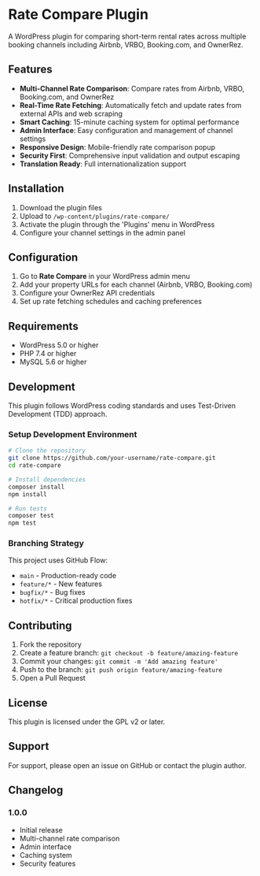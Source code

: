 # Rate Compare Plugin

A WordPress plugin for comparing short-term rental rates across multiple booking channels including Airbnb, VRBO, Booking.com, and OwnerRez.

## Features

- **Multi-Channel Rate Comparison**: Compare rates from Airbnb, VRBO, Booking.com, and OwnerRez
- **Real-Time Rate Fetching**: Automatically fetch and update rates from external APIs and web scraping
- **Smart Caching**: 15-minute caching system for optimal performance
- **Admin Interface**: Easy configuration and management of channel settings
- **Responsive Design**: Mobile-friendly rate comparison popup
- **Security First**: Comprehensive input validation and output escaping
- **Translation Ready**: Full internationalization support

## Installation

1. Download the plugin files
2. Upload to `/wp-content/plugins/rate-compare/`
3. Activate the plugin through the 'Plugins' menu in WordPress
4. Configure your channel settings in the admin panel

## Configuration

1. Go to **Rate Compare** in your WordPress admin menu
2. Add your property URLs for each channel (Airbnb, VRBO, Booking.com)
3. Configure your OwnerRez API credentials
4. Set up rate fetching schedules and caching preferences

## Requirements

- WordPress 5.0 or higher
- PHP 7.4 or higher
- MySQL 5.6 or higher

## Development

This plugin follows WordPress coding standards and uses Test-Driven Development (TDD) approach.

### Setup Development Environment

```bash
# Clone the repository
git clone https://github.com/your-username/rate-compare.git
cd rate-compare

# Install dependencies
composer install
npm install

# Run tests
composer test
npm test
```

### Branching Strategy

This project uses GitHub Flow:
- `main` - Production-ready code
- `feature/*` - New features
- `bugfix/*` - Bug fixes
- `hotfix/*` - Critical production fixes

## Contributing

1. Fork the repository
2. Create a feature branch: `git checkout -b feature/amazing-feature`
3. Commit your changes: `git commit -m 'Add amazing feature'`
4. Push to the branch: `git push origin feature/amazing-feature`
5. Open a Pull Request

## License

This plugin is licensed under the GPL v2 or later.

## Support

For support, please open an issue on GitHub or contact the plugin author.

## Changelog

### 1.0.0
- Initial release
- Multi-channel rate comparison
- Admin interface
- Caching system
- Security features
